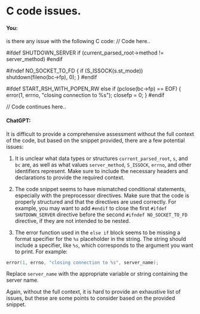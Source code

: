 # C code issues.

#### You:
is there any issue with the following C code:
// Code here..

#ifdef SHUTDOWN_SERVER
    if (current_parsed_root->method != server_method)
#endif

#ifndef NO_SOCKET_TO_FD
    {
        if (S_ISSOCK(s.st_mode))
            shutdown(fileno(bc->fp), 0);
    }
#endif

#ifdef START_RSH_WITH_POPEN_RW
    else if (pclose(bc->fp) == EOF) {
        error(1, errno, "closing connection to %s");
        closefp = 0;
    }
#endif

// Code continues here..


#### ChatGPT:
It is difficult to provide a comprehensive assessment without the full context of the code, but based on the snippet provided, there are a few potential issues:

1. It is unclear what data types or structures `current_parsed_root`, `s`, and `bc` are, as well as what values `server_method`, `S_ISSOCK`, `errno`, and other identifiers represent. Make sure to include the necessary headers and declarations to provide the required context.

2. The code snippet seems to have mismatched conditional statements, especially with the preprocessor directives. Make sure that the code is properly structured and that the directives are used correctly. For example, you may want to add `#endif` to close the first `#ifdef SHUTDOWN_SERVER` directive before the second `#ifndef NO_SOCKET_TO_FD` directive, if they are not intended to be nested.

3. The error function used in the `else if` block seems to be missing a format specifier for the `%s` placeholder in the string. The string should include a specifier, like `%s`, which corresponds to the argument you want to print. For example:

```c
error(1, errno, "closing connection to %s", server_name);
```

Replace `server_name` with the appropriate variable or string containing the server name.

Again, without the full context, it is hard to provide an exhaustive list of issues, but these are some points to consider based on the provided snippet.
